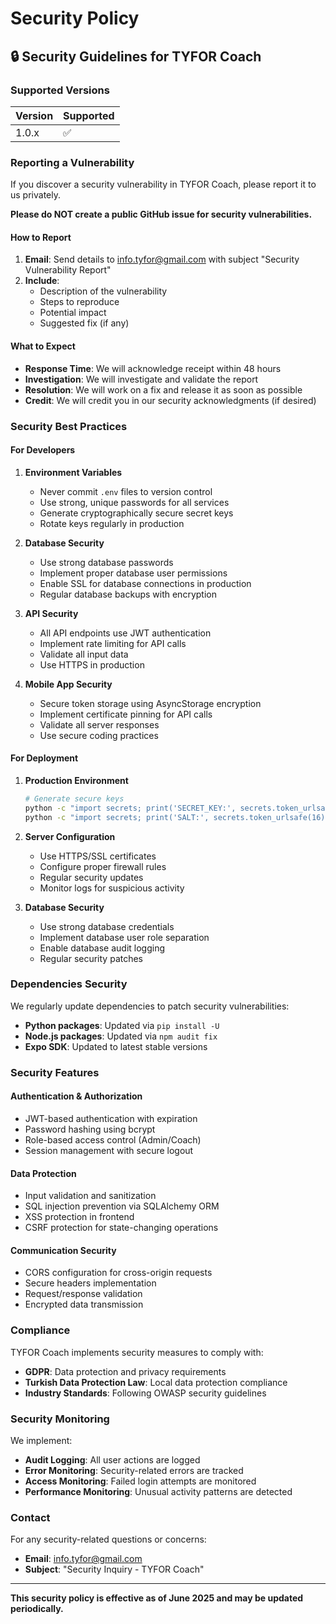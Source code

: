 # Security Policy

## 🔒 Security Guidelines for TYFOR Coach

### Supported Versions

| Version | Supported          |
| ------- | ------------------ |
| 1.0.x   | :white_check_mark: |

### Reporting a Vulnerability

If you discover a security vulnerability in TYFOR Coach, please report it to us privately.

**Please do NOT create a public GitHub issue for security vulnerabilities.**

#### How to Report

1. **Email**: Send details to info.tyfor@gmail.com with subject "Security Vulnerability Report"
2. **Include**:
   - Description of the vulnerability
   - Steps to reproduce
   - Potential impact
   - Suggested fix (if any)

#### What to Expect

- **Response Time**: We will acknowledge receipt within 48 hours
- **Investigation**: We will investigate and validate the report
- **Resolution**: We will work on a fix and release it as soon as possible
- **Credit**: We will credit you in our security acknowledgments (if desired)

### Security Best Practices

#### For Developers

1. **Environment Variables**
   - Never commit `.env` files to version control
   - Use strong, unique passwords for all services
   - Generate cryptographically secure secret keys
   - Rotate keys regularly in production

2. **Database Security**
   - Use strong database passwords
   - Implement proper database user permissions
   - Enable SSL for database connections in production
   - Regular database backups with encryption

3. **API Security**
   - All API endpoints use JWT authentication
   - Implement rate limiting for API calls
   - Validate all input data
   - Use HTTPS in production

4. **Mobile App Security**
   - Secure token storage using AsyncStorage encryption
   - Implement certificate pinning for API calls
   - Validate all server responses
   - Use secure coding practices

#### For Deployment

1. **Production Environment**
   ```bash
   # Generate secure keys
   python -c "import secrets; print('SECRET_KEY:', secrets.token_urlsafe(32))"
   python -c "import secrets; print('SALT:', secrets.token_urlsafe(16))"
   ```

2. **Server Configuration**
   - Use HTTPS/SSL certificates
   - Configure proper firewall rules
   - Regular security updates
   - Monitor logs for suspicious activity

3. **Database Security**
   - Use strong database credentials
   - Implement database user role separation
   - Enable database audit logging
   - Regular security patches

### Dependencies Security

We regularly update dependencies to patch security vulnerabilities:

- **Python packages**: Updated via `pip install -U`
- **Node.js packages**: Updated via `npm audit fix`
- **Expo SDK**: Updated to latest stable versions

### Security Features

#### Authentication & Authorization
- JWT-based authentication with expiration
- Password hashing using bcrypt
- Role-based access control (Admin/Coach)
- Session management with secure logout

#### Data Protection
- Input validation and sanitization
- SQL injection prevention via SQLAlchemy ORM
- XSS protection in frontend
- CSRF protection for state-changing operations

#### Communication Security
- CORS configuration for cross-origin requests
- Secure headers implementation
- Request/response validation
- Encrypted data transmission

### Compliance

TYFOR Coach implements security measures to comply with:
- **GDPR**: Data protection and privacy requirements
- **Turkish Data Protection Law**: Local data protection compliance
- **Industry Standards**: Following OWASP security guidelines

### Security Monitoring

We implement:
- **Audit Logging**: All user actions are logged
- **Error Monitoring**: Security-related errors are tracked
- **Access Monitoring**: Failed login attempts are monitored
- **Performance Monitoring**: Unusual activity patterns are detected

### Contact

For any security-related questions or concerns:
- **Email**: info.tyfor@gmail.com
- **Subject**: "Security Inquiry - TYFOR Coach"

---

**This security policy is effective as of June 2025 and may be updated periodically.**
